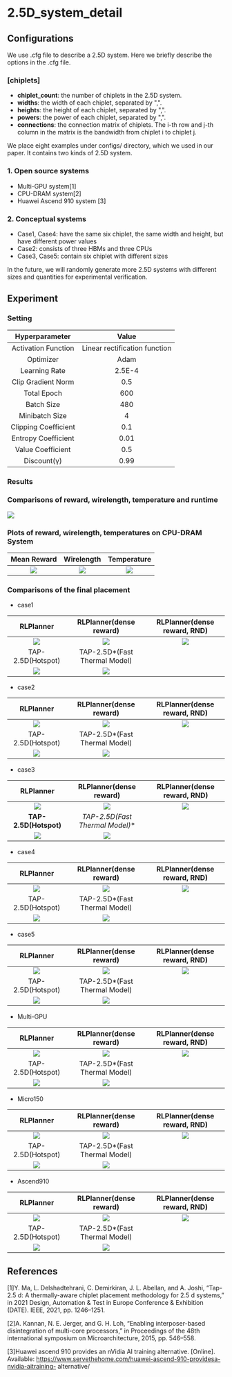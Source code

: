 # 2.5D_system_detail

## Configurations
We use .cfg file to describe a 2.5D system. Here we briefly describe the options in the .cfg file.
### [chiplets]
- **chiplet_count**: the number of chiplets in the 2.5D system.
- **widths**: the width of each chiplet, separated by ",".
- **heights**: the height of each chiplet, separated by ",".
- **powers**: the power of each chiplet, separated by ",".
- **connections**: the connection matrix of chiplets. The i-th row and j-th column in the matrix is the bandwidth from chiplet i to chiplet j.

We place eight examples under configs/ directory, which we used in our paper. It contains two kinds of 2.5D system. 

### 1. Open source systems
- Multi-GPU system[1]
- CPU-DRAM system[2]
- Huawei Ascend 910 system [3]

### 2. Conceptual systems
- Case1, Case4: have the same six chiplet, the same width and height, but have different power values
- Case2: consists of three HBMs and three CPUs
- Case3, Case5: contain six chiplet with different sizes

In the future, we will randomly generate more 2.5D systems with different sizes and quantities for experimental verification.

## Experiment
### Setting
<center>
  
| Hyperparameter | Value |
| :-------------------------:|:-------------------------: |
| Activation Function | Linear rectification function|
| Optimizer           | Adam |
| Learning Rate       | 2.5E-4 |
| Clip Gradient Norm  | 0.5 |
| Total Epoch         | 600 |
| Batch Size          | 480 |
| Minibatch Size      | 4   |
| Clipping Coefficient| 0.1 |
| Entropy Coefficient | 0.01|
| Value Coefficient   | 0.5 |
| Discount(γ)         | 0.99|

</center>

### Results
### Comparisons of reward, wirelength, temperature and runtime
![](https://github.com/weiweihook/2.5D-system-detail/blob/main/results/results.png)

### Plots of reward, wirelength, temperatures on CPU-DRAM System
<center>
  
| Mean Reward | Wirelength | Temperature|
| :-------------------------:|:-------------------------: |:-------------------------: |
| ![](https://github.com/weiweihook/2.5D-system-detail/blob/main/results/cpu-dram/reward.png)|![](https://github.com/weiweihook/2.5D-system-detail/blob/main/results/cpu-dram/length.png)| ![](https://github.com/weiweihook/2.5D-system-detail/blob/main/results/cpu-dram/temp.png)|

</center>

### Comparisons of the final placement
- case1

<center>
  
| RLPlanner | RLPlanner(dense reward)  |RLPlanner(dense reward, RND)|
| :-------------------------:|:-------------------------: |:-------------------------: |
| ![](https://github.com/weiweihook/2.5D-system-detail/blob/main/results/placement_map/cnn/case1.png) | ![](https://github.com/weiweihook/2.5D-system-detail/blob/main/results/placement_map/dense/case1.png)  | ![](https://github.com/weiweihook/2.5D-system-detail/blob/main/results/placement_map/rnd/case1.png)|
| TAP-2.5D(Hotspot) | TAP-2.5D*(Fast Thermal Model) | |
| ![](https://github.com/weiweihook/2.5D-system-detail/blob/main/results/placement_map/tap1/case1.png) | ![](https://github.com/weiweihook/2.5D-system-detail/blob/main/results/placement_map/tap2/case1.png) | |

</center>

- case2

</center>

| RLPlanner | RLPlanner(dense reward)  |RLPlanner(dense reward, RND)|
| :-------------------------:|:-------------------------: |:-------------------------: |
| ![](https://github.com/weiweihook/2.5D-system-detail/blob/main/results/placement_map/cnn/case2.png) | ![](https://github.com/weiweihook/2.5D-system-detail/blob/main/results/placement_map/dense/case2.png)  | ![](https://github.com/weiweihook/2.5D-system-detail/blob/main/results/placement_map/rnd/case2.png)|
| TAP-2.5D(Hotspot) | TAP-2.5D*(Fast Thermal Model) | |
| ![](https://github.com/weiweihook/2.5D-system-detail/blob/main/results/placement_map/tap1/case2.png) | ![](https://github.com/weiweihook/2.5D-system-detail/blob/main/results/placement_map/tap2/case2.png) | |

</center>

- case3

</center>

| RLPlanner | RLPlanner(dense reward)  |RLPlanner(dense reward, RND)|
| :-------------------------:|:-------------------------: |:-------------------------: |
| ![](https://github.com/weiweihook/2.5D-system-detail/blob/main/results/placement_map/cnn/case3.png) | ![](https://github.com/weiweihook/2.5D-system-detail/blob/main/results/placement_map/dense/case3.png)  | ![](https://github.com/weiweihook/2.5D-system-detail/blob/main/results/placement_map/rnd/case3.png)|
| **TAP-2.5D(Hotspot)** | **TAP-2.5D*(Fast Thermal Model)** | |
| ![](https://github.com/weiweihook/2.5D-system-detail/blob/main/results/placement_map/tap1/case3.png) | ![](https://github.com/weiweihook/2.5D-system-detail/blob/main/results/placement_map/tap2/case3.png) | |

</center>

- case4

</center>

| RLPlanner | RLPlanner(dense reward)  |RLPlanner(dense reward, RND)|
| :-------------------------:|:-------------------------: |:-------------------------: |
| ![](https://github.com/weiweihook/2.5D-system-detail/blob/main/results/placement_map/cnn/case4.png) | ![](https://github.com/weiweihook/2.5D-system-detail/blob/main/results/placement_map/dense/case4.png)  | ![](https://github.com/weiweihook/2.5D-system-detail/blob/main/results/placement_map/rnd/case4.png)|
| TAP-2.5D(Hotspot) | TAP-2.5D*(Fast Thermal Model) | |
| ![](https://github.com/weiweihook/2.5D-system-detail/blob/main/results/placement_map/tap1/case4.png) | ![](https://github.com/weiweihook/2.5D-system-detail/blob/main/results/placement_map/tap2/case4.png) | |

</center>

- case5

</center>

| RLPlanner | RLPlanner(dense reward)  |RLPlanner(dense reward, RND)|
| :-------------------------:|:-------------------------: |:-------------------------: |
| ![](https://github.com/weiweihook/2.5D-system-detail/blob/main/results/placement_map/cnn/case5.png) | ![](https://github.com/weiweihook/2.5D-system-detail/blob/main/results/placement_map/dense/case5.png)  | ![](https://github.com/weiweihook/2.5D-system-detail/blob/main/results/placement_map/rnd/case5.png)|
| TAP-2.5D(Hotspot) | TAP-2.5D*(Fast Thermal Model) | |
| ![](https://github.com/weiweihook/2.5D-system-detail/blob/main/results/placement_map/tap1/case5.png) | ![](https://github.com/weiweihook/2.5D-system-detail/blob/main/results/placement_map/tap2/case5.png) | |

</center>

- Multi-GPU

</center>

| RLPlanner | RLPlanner(dense reward)  |RLPlanner(dense reward,  RND)|
| :-------------------------:|:-------------------------: |:-------------------------: |
| ![](https://github.com/weiweihook/2.5D-system-detail/blob/main/results/placement_map/cnn/case7.png) | ![](https://github.com/weiweihook/2.5D-system-detail/blob/main/results/placement_map/dense/case7.png)  | ![](https://github.com/weiweihook/2.5D-system-detail/blob/main/results/placement_map/rnd/case7.png)|
| TAP-2.5D(Hotspot) | TAP-2.5D*(Fast Thermal Model) | |
| ![](https://github.com/weiweihook/2.5D-system-detail/blob/main/results/placement_map/tap1/case7.png) | ![](https://github.com/weiweihook/2.5D-system-detail/blob/main/results/placement_map/tap2/case7.png) | |

</center>

- Micro150

</center>

| RLPlanner | RLPlanner(dense reward)  |RLPlanner(dense reward, RND)|
| :-------------------------:|:-------------------------: |:-------------------------: |
| ![](https://github.com/weiweihook/2.5D-system-detail/blob/main/results/placement_map/cnn/case8.png) | ![](https://github.com/weiweihook/2.5D-system-detail/blob/main/results/placement_map/dense/case8.png)  | ![](https://github.com/weiweihook/2.5D-system-detail/blob/main/results/placement_map/rnd/case8.png)|
| TAP-2.5D(Hotspot) | TAP-2.5D*(Fast Thermal Model) | |
| ![](https://github.com/weiweihook/2.5D-system-detail/blob/main/results/placement_map/tap1/case8.png) | ![](https://github.com/weiweihook/2.5D-system-detail/blob/main/results/placement_map/tap2/case8.png) | |

</center>

- Ascend910

</center>

| RLPlanner | RLPlanner(dense reward)  |RLPlanner(dense reward, RND)|
| :-------------------------:|:-------------------------: |:-------------------------: |
| ![](https://github.com/weiweihook/2.5D-system-detail/blob/main/results/placement_map/cnn/case6.png) | ![](https://github.com/weiweihook/2.5D-system-detail/blob/main/results/placement_map/dense/case6.png)  | ![](https://github.com/weiweihook/2.5D-system-detail/blob/main/results/placement_map/rnd/case6.png)|
| TAP-2.5D(Hotspot) | TAP-2.5D*(Fast Thermal Model) | |
| ![](https://github.com/weiweihook/2.5D-system-detail/blob/main/results/placement_map/tap1/case6.png) | ![](https://github.com/weiweihook/2.5D-system-detail/blob/main/results/placement_map/tap2/case6.png) | |

</center>

## References
[1]Y. Ma, L. Delshadtehrani, C. Demirkiran, J. L. Abellan, and A. Joshi, “Tap-2.5 d: A thermally-aware chiplet placement methodology for 2.5 d systems,” in 2021 Design, Automation & Test in Europe Conference & Exhibition (DATE). IEEE, 2021, pp. 1246–1251.

[2]A. Kannan, N. E. Jerger, and G. H. Loh, “Enabling interposer-based disintegration of multi-core processors,” in Proceedings of the 48th international symposium on Microarchitecture, 2015, pp. 546–558.

[3]Huawei ascend 910 provides an nVidia AI training alternative. [Online]. Available: https://www.servethehome.com/huawei-ascend-910-providesa-nvidia-aitraining- alternative/
